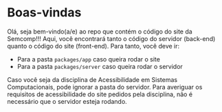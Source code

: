 # Boas-vindas

Olá, seja bem-vindo(a/e) ao repo que contém o código do site da Semcomp!!!
Aqui, você encontrará tanto o código do servidor (back-end) quanto o código do site (front-end). Para tanto, você deve ir:

- Para a pasta `packages/app` caso queira rodar o site
- Para a pasta `packages/server` caso queira rodar o servidor

Caso você seja da disciplina de Acessibilidade em Sistemas Computacionais, pode ignorar a pasta do servidor. Para averiguar os requisitos de acessibilidade do site pedidos pela disciplina, não é necessário que o servidor esteja rodando.